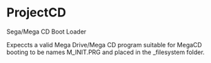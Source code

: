 # ProjectCD
Sega/Mega CD Boot Loader

Expeccts a valid Mega Drive/Mega CD program suitable for MegaCD booting to be names M_INIT.PRG and placed in the _filesystem folder.
